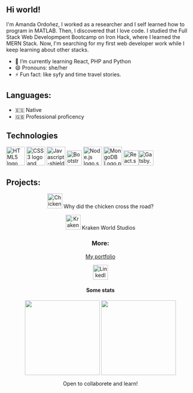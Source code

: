 ## Hi world!
I'm Amanda Ordoñez, I worked as a researcher and I self learned how to program in MATLAB. Then, I discovered that I love code. I studied the Full Stack Web Developmpent Bootcamp on Iron Hack, where I learned the MERN Stack. Now, I'm searching for my first web developer work while I keep learning about other stacks.


- 🌱 I’m currently learning React, PHP and Python
- 😄 Pronouns: she/her
- ⚡ Fun fact: like syfy and time travel stories. 


## Languages:

- :es: Native
- :gb: Professional proficency

## Technologies
<img src="https://upload.wikimedia.org/wikipedia/commons/thumb/6/61/HTML5_logo_and_wordmark.svg/1200px-HTML5_logo_and_wordmark.svg.png" alt="HTML5 logo and wordmark.svg" height=50px> <img src="https://upload.wikimedia.org/wikipedia/commons/thumb/d/d5/CSS3_logo_and_wordmark.svg/1200px-CSS3_logo_and_wordmark.svg.png" alt="CSS3 logo and wordmark.svg" height=50px>  <img src="https://upload.wikimedia.org/wikipedia/commons/thumb/d/d4/Javascript-shield.svg/256px-Javascript-shield.svg.png" alt="Javascript-shield" height=50px> <img src="https://upload.wikimedia.org/wikipedia/commons/thumb/b/b2/Bootstrap_logo.svg/1200px-Bootstrap_logo.svg.png" alt="Bootstrap logo.svg" height=40px> <img src="https://upload.wikimedia.org/wikipedia/commons/thumb/d/d9/Node.js_logo.svg/1200px-Node.js_logo.svg.png" alt="Node.js logo.svg" height=50px> <img src="https://upload.wikimedia.org/wikipedia/commons/thumb/e/eb/MongoDB_Logo.png/1200px-MongoDB_Logo.png" alt="MongoDB Logo.png" height=50px> <img src="https://upload.wikimedia.org/wikipedia/commons/thumb/4/47/React.svg/1200px-React.svg.png" alt="React.svg" height=40px><img src="https://www.gatsbyjs.com/Gatsby-Monogram.svg" alt="Gatsby.svg" height=40px>

## Projects:
<center>
<p><a href="https://amanda-oc8.github.io/Why-did-the-chicken-cross-the-road/"><img src="https://www.flaticon.es/svg/static/icons/svg/3069/3069262.svg" alt="Chicken" height=40px></a> Why did the chicken cross the road?</p>
  
<p><a href="https://github.com/Amanda-OC8/kraken2"><img src="https://www.flaticon.es/svg/static/icons/svg/2534/2534513.svg" alt="Kraken" height=40px></a> Kraken World Studios</p> 




### More:
[My portfolio](https://amanda-portfolio.netlify.app/)

<a href="https://www.linkedin.com/in/amanda-ordonez-cencerrado/"><img src="https://upload.wikimedia.org/wikipedia/commons/thumb/0/01/LinkedIn_Logo.svg/1200px-LinkedIn_Logo.svg.png" alt="LinkedIn Logo.svg" height=40px></a>



#### Some stats 
<img align="center" src="https://github-readme-stats.vercel.app/api/?username=Amanda-OC8"  height=200px/> <img align="center" src="https://github-readme-stats.vercel.app/api/top-langs/?username=Amanda-OC8&langs_count=4" height=200px/>
  
Open to collaborete and learn!

<!--
**Amanda-OC8/Amanda-OC8** is a ✨ _special_ ✨ repository because its `README.md` (this file) appears on your GitHub profile.

Here are some ideas to get you started:



- 👯 I’m looking to collaborate on ...

- 💬 Ask me about ...


- ⚡ Fun fact: ...
-->
